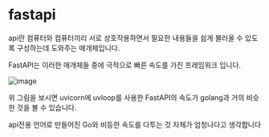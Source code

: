 # fastapi


api란 컴퓨터와 컴퓨터끼리 서로 상호작용하면서 필요한 내용들을 쉽게 불러올 수 있도록 구성하는데 도와주는 매개체입니다.

FastAPI는 이러한 매개체들 중에 극적으로 빠른 속도를 가진 프레임워크 입니다.

![image](https://user-images.githubusercontent.com/71265839/121293981-907dc080-c927-11eb-9956-8d6c344a293b.png)

위 그림을 보시면 uvicorn에 uvloop를 사용한 FastAPI의 속도가 golang과 거의 비슷한 것을 볼 수 있습니다.

api전용 언어로 만들어진 Go와 비등한 속도를 다투는 것 자체가 엄청나다고 생각합니다
